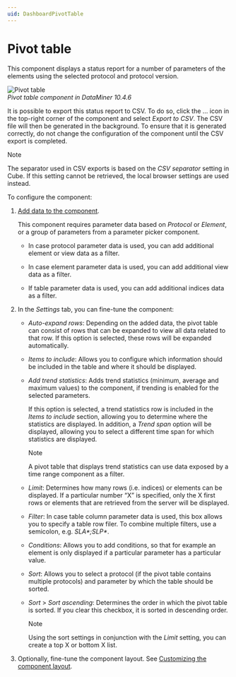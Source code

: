 ```yaml
---
uid: DashboardPivotTable
---
```


# Pivot table

This component displays a status report for a number of parameters of the elements using the selected protocol and protocol version.

![Pivot table](~/user-guide/images/Pivot_Table.png)<br>*Pivot table component in DataMiner 10.4.6*

It is possible to export this status report to CSV. To do so, click the ... icon in the top-right corner of the component and select *Export to CSV*. The CSV file will then be generated in the background. To ensure that it is generated correctly, do not change the configuration of the component until the CSV export is completed.

> [!NOTE]
> The separator used in CSV exports is based on the *CSV separator* setting in Cube. If this setting cannot be retrieved, the local browser settings are used instead.

To configure the component:

1. [Add data to the component](xref:Adding_data_to_component).

   This component requires parameter data based on *Protocol* or *Element*, or a group of parameters from a parameter picker component.

   - In case protocol parameter data is used, you can add additional element or view data as a filter.

   - In case element parameter data is used, you can add additional view data as a filter.

   - If table parameter data is used, you can add additional indices data as a filter.

1. In the *Settings* tab, you can fine-tune the component:

   - *Auto-expand rows*: Depending on the added data, the pivot table can consist of rows that can be expanded to view all data related to that row. If this option is selected, these rows will be expanded automatically.

   - *Items to include*: Allows you to configure which information should be included in the table and where it should be displayed.

   - *Add trend statistics*: Adds trend statistics (minimum, average and maximum values) to the component, if trending is enabled for the selected parameters.

     If this option is selected, a trend statistics row is included in the *Items to include* section, allowing you to determine where the statistics are displayed. In addition, a *Trend span* option will be displayed, allowing you to select a different time span for which statistics are displayed.

     > [!NOTE]
     > A pivot table that displays trend statistics can use data exposed by a time range component as a filter.

   - *Limit*: Determines how many rows (i.e. indices) or elements can be displayed. If a particular number “X” is specified, only the X first rows or elements that are retrieved from the server will be displayed.

   - *Filter*: In case table column parameter data is used, this box allows you to specify a table row filer. To combine multiple filters, use a semicolon, e.g. *SLA\*;SLP\**.

   - *Conditions*: Allows you to add conditions, so that for example an element is only displayed if a particular parameter has a particular value.

   - *Sort*: Allows you to select a protocol (if the pivot table contains multiple protocols) and parameter by which the table should be sorted.

   - *Sort* > *Sort ascending*: Determines the order in which the pivot table is sorted. If you clear this checkbox, it is sorted in descending order.

     > [!NOTE]
     > Using the sort settings in conjunction with the *Limit* setting, you can create a top X or bottom X list.

1. Optionally, fine-tune the component layout. See [Customizing the component layout](xref:Customize_Component_Layout).
